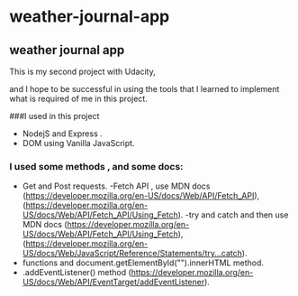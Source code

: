 # weather-journal-app

## weather journal app
This is my second project with Udacity,

and I hope to be successful in using the tools that 
I learned to implement what is required of me in this project.

###I used in this project

  - NodejS and Express . 
  - DOM using Vanilla JavaScript. 
### I used some methods , and some docs: 
  - Get and Post requests. 
  -Fetch API , use MDN docs (https://developer.mozilla.org/en-US/docs/Web/API/Fetch_API),(https://developer.mozilla.org/en-US/docs/Web/API/Fetch_API/Using_Fetch).
  -try and catch and then use MDN docs (https://developer.mozilla.org/en-US/docs/Web/API/Fetch_API/Using_Fetch),(https://developer.mozilla.org/en-US/docs/Web/JavaScript/Reference/Statements/try...catch).
  - functions and document.getElementById("").innerHTML method.
  - .addEventListener() method (https://developer.mozilla.org/en-US/docs/Web/API/EventTarget/addEventListener).
